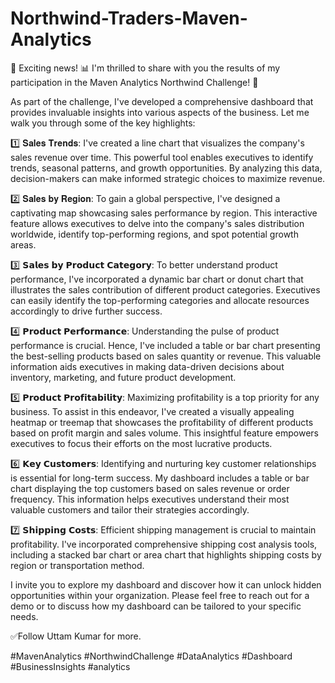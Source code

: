 # Northwind-Traders-Maven-Analytics
🚀 Exciting news! 📊 I'm thrilled to share with you the results of my participation in the Maven Analytics Northwind Challenge! 🎉



As part of the challenge, I've developed a comprehensive dashboard that provides invaluable insights into various aspects of the business. Let me walk you through some of the key highlights:



1️⃣ 𝐒𝐚𝐥𝐞𝐬 𝐓𝐫𝐞𝐧𝐝𝐬: I've created a line chart that visualizes the company's sales revenue over time. This powerful tool enables executives to identify trends, seasonal patterns, and growth opportunities. By analyzing this data, decision-makers can make informed strategic choices to maximize revenue.



2️⃣ 𝐒𝐚𝐥𝐞𝐬 𝐛𝐲 𝐑𝐞𝐠𝐢𝐨𝐧: To gain a global perspective, I've designed a captivating map showcasing sales performance by region. This interactive feature allows executives to delve into the company's sales distribution worldwide, identify top-performing regions, and spot potential growth areas.



3️⃣ 𝗦𝗮𝗹𝗲𝘀 𝗯𝘆 𝗣𝗿𝗼𝗱𝘂𝗰𝘁 𝗖𝗮𝘁𝗲𝗴𝗼𝗿𝘆: To better understand product performance, I've incorporated a dynamic bar chart or donut chart that illustrates the sales contribution of different product categories. Executives can easily identify the top-performing categories and allocate resources accordingly to drive further success.



4️⃣ 𝗣𝗿𝗼𝗱𝘂𝗰𝘁 𝗣𝗲𝗿𝗳𝗼𝗿𝗺𝗮𝗻𝗰𝗲: Understanding the pulse of product performance is crucial. Hence, I've included a table or bar chart presenting the best-selling products based on sales quantity or revenue. This valuable information aids executives in making data-driven decisions about inventory, marketing, and future product development.



5️⃣ 𝗣𝗿𝗼𝗱𝘂𝗰𝘁 𝗣𝗿𝗼𝗳𝗶𝘁𝗮𝗯𝗶𝗹𝗶𝘁𝘆: Maximizing profitability is a top priority for any business. To assist in this endeavor, I've created a visually appealing heatmap or treemap that showcases the profitability of different products based on profit margin and sales volume. This insightful feature empowers executives to focus their efforts on the most lucrative products.



6️⃣ 𝗞𝗲𝘆 𝗖𝘂𝘀𝘁𝗼𝗺𝗲𝗿𝘀: Identifying and nurturing key customer relationships is essential for long-term success. My dashboard includes a table or bar chart displaying the top customers based on sales revenue or order frequency. This information helps executives understand their most valuable customers and tailor their strategies accordingly.



7️⃣ 𝗦𝗵𝗶𝗽𝗽𝗶𝗻𝗴 𝗖𝗼𝘀𝘁𝘀: Efficient shipping management is crucial to maintain profitability. I've incorporated comprehensive shipping cost analysis tools, including a stacked bar chart or area chart that highlights shipping costs by region or transportation method. 



I invite you to explore my dashboard and discover how it can unlock hidden opportunities within your organization. Please feel free to reach out for a demo or to discuss how my dashboard can be tailored to your specific needs.



✅Follow Uttam Kumar for more.



#MavenAnalytics #NorthwindChallenge #DataAnalytics #Dashboard #BusinessInsights #analytics
